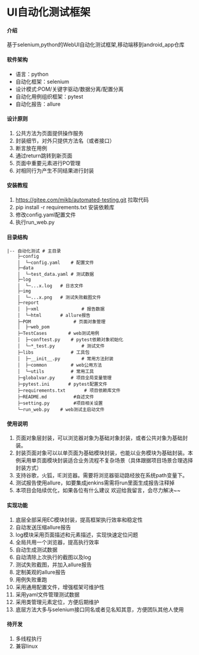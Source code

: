 # UI自动化测试框架

#### 介绍
基于selenium,python的WebUI自动化测试框架,移动端移到android_app仓库

#### 软件架构
- 语言：python
- 自动化框架：selenium
- 设计模式:POM/关键字驱动/数据分离/配置分离
- 自动化用例组织框架：pytest
- 自动化报告：allure

#### 设计原则
1.  公共方法为页面提供操作服务
2.  封装细节，对外只提供方法名（或者接口）
3.  断言放在用例
4.  通过return跳转到新页面
5.  页面中重要元素进行PO管理
6.  对相同行为产生不同结果进行封装

#### 安装教程

1.  https://gitee.com/mikb/automated-testing.git 拉取代码
2.  pip install -r requirements.txt 安装依赖库
3.  修改config.yaml配置文件
4.  执行run_web.py

#### 目录结构
```shell
|-- 自动化测试 # 主目录
    ├─config
    │  └─config.yaml	# 配置文件
    ├─data
    │  └─test_data.yaml	# 测试数据
    ├─log
    │  └─...x.log	# 日志文件
    ├─img
    │  └─...x.png	# 测试失败截图文件
    ├─report
    │  ├─xml                # 报告数据
    │  └─html		# allure报告
    ├─POM                # 页面对象管理
    │  ├─web_pom
    ├─TestCases        # web测试用例
    │  ├─conftest.py	# pytest依赖对象初始化
    │  └─*_test.py	        # 测试文件
    ├─libs		        # 工具包
    │  ├─__init__.py		# 常用方法封装
    │  ├─common	        # web公用方法
    │  └─utils	        # 常用工具
    ├─globalvar.py      # 项目全局变量管理
    ├─pytest.ini	   # pytest配置文件
    ├─requirements.txt		 # 项目依赖库文件
    ├─README.md          #自述文件
    ├─setting.py         #项目相关设置
    └─run_web.py	# web测试主启动文件
```


#### 使用说明

1.  页面对象层封装，可以浏览器对象为基础对象封装，或者公共对象为基础封装。
2.  封装页面对象可以以单页面为基础模块封装，也能以业务模块为基础封装。本例采用单页面模块封装适合业务流程不复杂场景（具体跟据项目场景合理选择封装方式）
3.  支持谷歌，火狐，IE浏览器。需要将浏览器驱动路经放在系统path变量下。
4.  测试报告使用allure，如要集成jenkins需需将run里面生成报告注释掉
5.  本项目会陆续优化，如果各位有什么建议 欢迎给我留言，会尽力解决~~


#### 实现功能
1.  底层全部采用EC模块封装，提高框架执行效率和稳定性
2.  自动发送压缩allure报告
3.  log模块采用页面描述和元素描述，实现快速定位问题
4.  全局共用一个浏览器，提高执行效率
5.  自动生成测试数据
6.  自动清除上次执行的截图以及log
7.  测试失败截图，并加入allure报告
8.  定制美观的allure报告
9.  用例失败重跑
10. 采用通用配置文件，增强框架可维护性
11. 采用yaml文件管理测试数据
12. 采用类管理元素定位，方便后期维护
13. 底层方法大多与selenium接口同名或者见名知其意，方便团队其他人使用

#### 待开发
1.  多线程执行
2.  兼容linux

